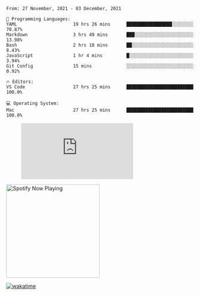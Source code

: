 <!--START_SECTION:waka-->
```text
From: 27 November, 2021 - 03 December, 2021

💬 Programming Languages: 
YAML                     19 hrs 26 mins      █████████████████░░░░░░░░   70.87% 
Markdown                 3 hrs 49 mins       ███░░░░░░░░░░░░░░░░░░░░░░   13.98% 
Bash                     2 hrs 18 mins       ██░░░░░░░░░░░░░░░░░░░░░░░   8.43% 
JavaScript               1 hr 4 mins         █░░░░░░░░░░░░░░░░░░░░░░░░   3.94% 
Git Config               15 mins             ░░░░░░░░░░░░░░░░░░░░░░░░░   0.92%

🔥 Editors: 
VS Code                  27 hrs 25 mins      █████████████████████████   100.0%

💻 Operating System: 
Mac                      27 hrs 25 mins      █████████████████████████   100.0%

```


<!--END_SECTION:waka-->

<figure><embed src="https://wakatime.com/share/@gregnrobinson/001c6d31-0c95-44f9-b6d7-9fd705354f62.svg"></embed></figure>

[<img src="https://spotify-now-playing-cyan-seven.vercel.app/api/spotify-playing" alt="Spotify Now Playing" width="250" />](https://open.spotify.com/user/gregnrobinson-ca)

[![wakatime](https://wakatime.com/badge/user/37718f76-572e-4513-b2c5-41c4d93d287a.svg)](https://wakatime.com/@37718f76-572e-4513-b2c5-41c4d93d287a)



